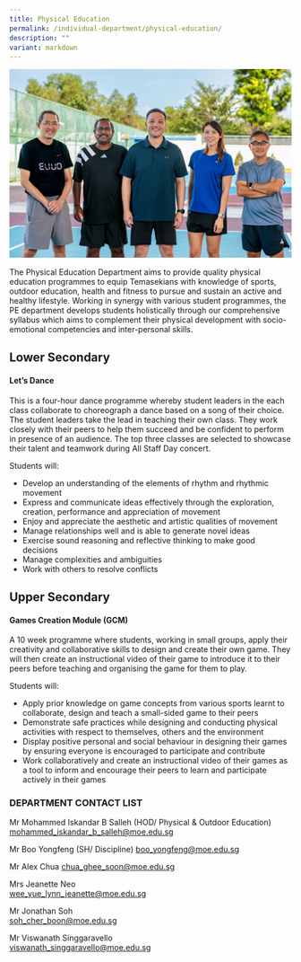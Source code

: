```yaml
---
title: Physical Education
permalink: /individual-department/physical-education/
description: ""
variant: markdown
---
```

![](/images/PE.jpg)

The Physical Education Department aims to provide quality physical education programmes to equip Temasekians with knowledge of sports, outdoor education, health and fitness to pursue and sustain an active and healthy lifestyle. Working in synergy with various student programmes, the PE department develops students holistically through our comprehensive syllabus which aims to complement their physical development with socio-emotional competencies and inter-personal skills.

  

## Lower Secondary

#### Let’s Dance

  

This is a four-hour dance programme whereby student leaders in the each class collaborate to choreograph a dance based on a song of their choice. The student leaders take the lead in teaching their own class. They work closely with their peers to help them succeed and be confident to perform in presence of an audience. The top three classes are selected to showcase their talent and teamwork during All Staff Day concert.

  

Students will:

*   Develop an understanding of the elements of rhythm and rhythmic movement
*   Express and communicate ideas effectively through the exploration, creation, performance and appreciation of movement
*   Enjoy and appreciate the aesthetic and artistic qualities of movement
*   Manage relationships well and is able to generate novel ideas
*   Exercise sound reasoning and reflective thinking to make good decisions
*   Manage complexities and ambiguities
*   Work with others to resolve conflicts

## Upper Secondary

#### Games Creation Module (GCM)

  

A 10 week programme where students, working in small groups, apply their creativity and collaborative skills to design and create their own game. They will then create an instructional video of their game to introduce it to their peers before teaching and organising the game for them to play.

  

Students will:

*   Apply prior knowledge on game concepts from various sports learnt to collaborate, design and teach a small-sided game to their peers
*   Demonstrate safe practices while designing and conducting physical activities with respect to themselves, others and the environment
*   Display positive personal and social behaviour in designing their games by ensuring everyone is encouraged to participate and contribute
*   Work collaboratively and create an instructional video of their games as a tool to inform and encourage their peers to learn and participate actively in their games

### DEPARTMENT CONTACT LIST


Mr Mohammed Iskandar B Salleh (HOD/ Physical & Outdoor Education)  
mohammed_iskandar_b_salleh@moe.edu.sg  

Mr Boo Yongfeng (SH/ Discipline)
boo_yongfeng@moe.edu.sg  

Mr Alex Chua 
chua_ghee_soon@moe.edu.sg  

Mrs Jeanette Neo  
wee_yue_lynn_jeanette@moe.edu.sg  

Mr Jonathan Soh  
soh_cher_boon@moe.edu.sg  

Mr Viswanath Singgaravello  
viswanath_singgaravello@moe.edu.sg